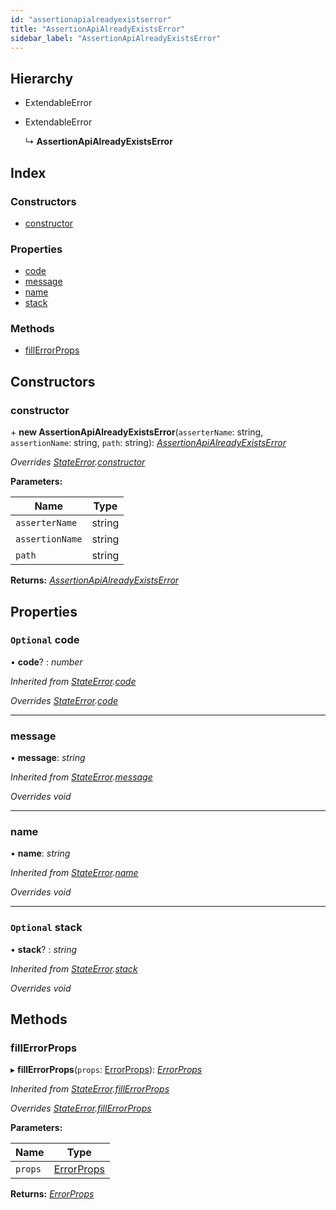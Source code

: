 ```yaml
---
id: "assertionapialreadyexistserror"
title: "AssertionApiAlreadyExistsError"
sidebar_label: "AssertionApiAlreadyExistsError"
---
```


## Hierarchy

* ExtendableError

* ExtendableError

  ↳ **AssertionApiAlreadyExistsError**

## Index

### Constructors

* [constructor](assertionapialreadyexistserror.md#constructor)

### Properties

* [code](assertionapialreadyexistserror.md#optional-code)
* [message](assertionapialreadyexistserror.md#message)
* [name](assertionapialreadyexistserror.md#name)
* [stack](assertionapialreadyexistserror.md#optional-stack)

### Methods

* [fillErrorProps](assertionapialreadyexistserror.md#fillerrorprops)

## Constructors

###  constructor

\+ **new AssertionApiAlreadyExistsError**(`asserterName`: string, `assertionName`: string, `path`: string): *[AssertionApiAlreadyExistsError](assertionapialreadyexistserror.md)*

*Overrides [StateError](stateerror.md).[constructor](stateerror.md#constructor)*

**Parameters:**

Name | Type |
------ | ------ |
`asserterName` | string |
`assertionName` | string |
`path` | string |

**Returns:** *[AssertionApiAlreadyExistsError](assertionapialreadyexistserror.md)*

## Properties

### `Optional` code

• **code**? : *number*

*Inherited from [StateError](stateerror.md).[code](stateerror.md#optional-code)*

*Overrides [StateError](stateerror.md).[code](stateerror.md#optional-code)*

___

###  message

• **message**: *string*

*Inherited from [StateError](stateerror.md).[message](stateerror.md#message)*

*Overrides void*

___

###  name

• **name**: *string*

*Inherited from [StateError](stateerror.md).[name](stateerror.md#name)*

*Overrides void*

___

### `Optional` stack

• **stack**? : *string*

*Inherited from [StateError](stateerror.md).[stack](stateerror.md#optional-stack)*

*Overrides void*

## Methods

###  fillErrorProps

▸ **fillErrorProps**(`props`: [ErrorProps](../modules/types.md#errorprops)): *[ErrorProps](../modules/types.md#errorprops)*

*Inherited from [StateError](stateerror.md).[fillErrorProps](stateerror.md#fillerrorprops)*

*Overrides [StateError](stateerror.md).[fillErrorProps](stateerror.md#fillerrorprops)*

**Parameters:**

Name | Type |
------ | ------ |
`props` | [ErrorProps](../modules/types.md#errorprops) |

**Returns:** *[ErrorProps](../modules/types.md#errorprops)*
